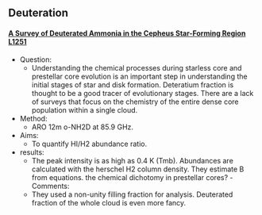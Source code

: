 ## Deuteration

#### [A Survey of Deuterated Ammonia in the Cepheus Star-Forming Region L1251](https://arxiv.org/abs/2207.10718)
- Question: 
	- Understanding the chemical processes during starless core and prestellar core evolution is an important step in understanding the initial stages of star and disk formation. Deteratium fraction is thought to be a good tracer of evolutionary stages. There are a lack of surveys that focus on the chemistry of the entire dense core population within a single cloud.  
- Method:
	- ARO 12m o-NH2D at 85.9 GHz. 
- Aims: 
	- To quantify HI/H2 abundance ratio.
- results:
	- The peak intensity is as high as 0.4 K (Tmb). Abundances are calculated with the herschel  H2 column density. They estimate B from equations. the chemical dichotomy in prestellar cores? 
-Comments:
	- They used a non-unity filling fraction for analysis. Deuterated fraction of the whole cloud is even more fancy. 
